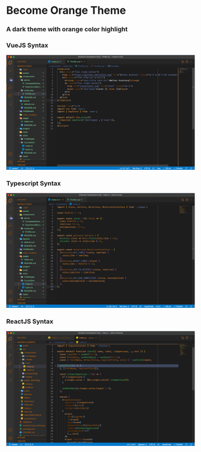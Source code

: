 # Become Orange Theme

### A dark theme with orange color highlight

### VueJS Syntax

![VueJS Syntax Print](assets/become-orange-vuejs.png?raw=true)

### Typescript Syntax

![Typescript Syntax Print](assets/become-orange-typescript.png?raw=true)

### ReactJS Syntax

![ReactJS Syntax Print](assets/become-orange-react.png?raw=true)

